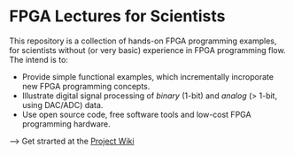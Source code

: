 # FPGA Lectures for Scientists
This repository is a collection of hands-on FPGA programming examples, for scientists without (or very basic) experience in FPGA programming flow. The intend is to:
* Provide simple functional examples, which incrementally incroporate new FPGA programming concepts. 
* Illustrate digital signal processing of *binary* (1-bit) and *analog* (> 1-bit, using DAC/ADC) data.
* Use open source code, free software tools and low-cost FPGA programming hardware.  

--> Get strarted at the [Project Wiki](https://github.com/dspsandbox/FPGA-Lectures-for-Scientists/wiki)

